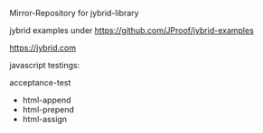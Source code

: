 Mirror-Repository for jybrid-library 

jybrid examples under https://github.com/JProof/jybrid-examples

https://jybrid.com 

javascript testings:

acceptance-test
* html-append
* html-prepend
* html-assign
